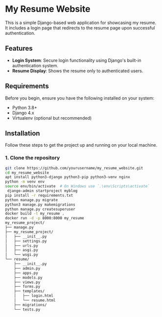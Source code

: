 # My Resume Website

This is a simple Django-based web application for showcasing my resume. It includes a login page that redirects to the resume page upon successful authentication.

## Features
- **Login System**: Secure login functionality using Django's built-in authentication system.
- **Resume Display**: Shows the resume only to authenticated users.

## Requirements

Before you begin, ensure you have the following installed on your system:

- Python 3.8+
- Django 4.x
- Virtualenv (optional but recommended)

## Installation

Follow these steps to get the project up and running on your local machine.

### 1. Clone the repository
```bash
git clone https://github.com/yourusername/my_resume_website.git
cd my_resume_website
apt install python3-django python3-pip python3-venv nginx
python -m venv env
source env/bin/activate  # On Windows use `.\env\Scripts\activate`
 django-admin startproject myblog
pip install -r requirements.txt
python manage.py migrate
python3 manage.py makemigrations
python manage.py createsuperuser
docker build -t my_resume .
docker run -d -p 8000:8000 my_resume
my_resume_project/
├── manage.py
├── my_resume_project/
│   ├── __init__.py
│   ├── settings.py
│   ├── urls.py
│   ├── asgi.py
│   └── wsgi.py
└── resume/
    ├── __init__.py
    ├── admin.py
    ├── apps.py
    ├── models.py
    ├── views.py
    ├── forms.py
    ├── templates/
    │   ├── login.html
    │   └── resume.html
    ├── migrations/
    └── tests.py
      
